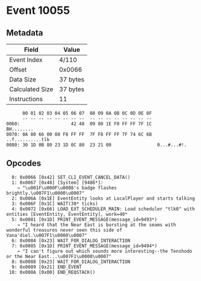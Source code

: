 # Event 10055

## Metadata

| Field           | Value    |
|-----------------|----------|
| Event Index     | 4/110    |
| Offset          | 0x0066   |
| Data Size       | 37 bytes |
| Calculated Size | 37 bytes |
| Instructions    | 11       |

```
      00 01 02 03 04 05 06 07  08 09 0A 0B 0C 0D 0E 0F
      -- -- -- -- -- -- -- --  -- -- -- -- -- -- -- --
0060:                   42 48  09 80 1E F0 FF FF 7F 1C        BH........
0070: 0A 80 66 00 80 F8 FF FF  7F F8 FF FF 7F 74 6C 6B  ..f..........tlk
0080: 30 1D 0B 80 23 1D 0C 80  23 21 00                 0...#...#!.     
```

## Opcodes

```
  0: 0x0066 [0x42] SET_CLI_EVENT_CANCEL_DATA()
  1: 0x0067 [0x48] [System] [9486*]:
    → "\u001F\u000F\u0008's badge flashes brightly.\u007F1\u0000\u0007"
  2: 0x006A [0x1E] EventEntity looks at LocalPlayer and starts talking
  3: 0x006F [0x1C] WAIT(30* ticks)
  4: 0x0072 [0x66] LOAD_EXT_SCHEDULER_MAIN: Load scheduler "tlk0" with entities [EventEntity, EventEntity], work=40*
  5: 0x0081 [0x1D] PRINT_EVENT_MESSAGE(message_id=9493*)
    → "I heard that the Near East is bursting at the seams with wonderful treasures never seen this side of Vana'diel.\u007F1\u0000\u0007"
  6: 0x0084 [0x23] WAIT_FOR_DIALOG_INTERACTION
  7: 0x0085 [0x1D] PRINT_EVENT_MESSAGE(message_id=9494*)
    → "I can't figure out which sounds more interesting--the Tenshodo or the Near East...\u007F1\u0000\u0007"
  8: 0x0088 [0x23] WAIT_FOR_DIALOG_INTERACTION
  9: 0x0089 [0x21] END_EVENT
 10: 0x008A [0x00] END_REQSTACK()
```
